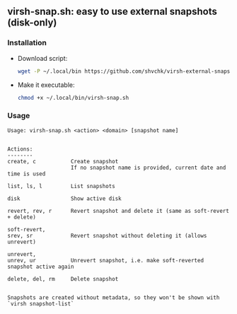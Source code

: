 ## virsh-snap.sh: easy to use external snapshots (disk-only)

### Installation

- Download script:
  ```sh
  wget -P ~/.local/bin https://github.com/shvchk/virsh-external-snapshots/raw/main/virsh-snap.sh
  ```
- Make it executable:
  ```sh
  chmod +x ~/.local/bin/virsh-snap.sh
  ```


### Usage

```
Usage: virsh-snap.sh <action> <domain> [snapshot name]


Actions:
--------
create, c           Create snapshot
                    If no snapshot name is provided, current date and time is used

list, ls, l         List snapshots

disk                Show active disk

revert, rev, r      Revert snapshot and delete it (same as soft-revert + delete)

soft-revert,
srev, sr            Revert snapshot without deleting it (allows unrevert)

unrevert,
unrev, ur           Unrevert snapshot, i.e. make soft-reverted snapshot active again

delete, del, rm     Delete snapshot


Snapshots are created without metadata, so they won't be shown with `virsh snapshot-list`
```
